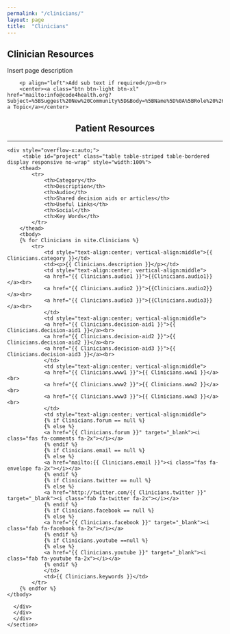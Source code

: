 ```yaml
---
permalink: "/clinicians/"
layout: page
title:  "Clinicians"
---
```


<section class="bg-primary text-white" id="about">
      <div class="container text-center">
        <h2 class="mb-4">Clinician Resources</h2>
        <p align="left">Insert page description</p>
		
		<p align="left">Add sub text if required</p><br>
		<center><a class="btn btn-light btn-xl" href="mailto:info@code4health.org?Subject=%5BSuggest%20New%20Community%5D&Body=%5BName%5D%0A%5BRole%20%26%20Organisation%5D%0A%5BDetails%20of%20the%20community%20and%20its%20aims%5D%0A%5BRelevant%20social%20media%20feeds%5D%0A%5BAny%20relevant%20partners/community%20members%5D%0A%5BLinks%20to%20any%20code%20repositories%20%28if%20applicable%29%5D%0A">Suggest a Topic</a></center>
</div>
</section>

<section id="Clinicians">
      <div class="container">
        <div class="row">
          <div class="col-lg-12">
            <center><h2 class="section-heading">Patient Resources</h2>
            <hr class="my-4"></center>

  	<div style="overflow-x:auto;">	
         <table id="project" class="table table-striped table-bordered display responsive no-wrap" style="width:100%">
        <thead>
            <tr>
                <th>Category</th>
                <th>Description</th>
                <th>Audio</th>
				<th>Shared decision aids or articles</th>
                <th>Useful Links</th>
                <th>Social</th>
                <th>Key Words</th>
            </tr>
        </thead>
        <tbody>
        {% for Clinicians in site.Clinicians %}
            <tr>
                <td style="text-align:center; vertical-align:middle">{{ Clinicians.category }}</td>
                <td><p>{{ Clinicians.description }}</p></td>
                <td style="text-align:center; vertical-align:middle">
                <a href="{{ Clinicians.audio1 }}">{{Clinicians.audio1}}</a><br>
                <a href="{{ Clinicians.audio2 }}">{{Clinicians.audio2}}</a><br>
                <a href="{{ Clinicians.audio3 }}">{{Clinicians.audio3}}</a><br>
                </td>  
                <td style="text-align:center; vertical-align:middle">
                <a href="{{ Clinicians.decision-aid1 }}">{{ Clinicians.decision-aid1 }}</a><br>
                <a href="{{ Clinicians.decision-aid2 }}">{{ Clinicians.decision-aid2 }}</a><br>
                <a href="{{ Clinicians.decision-aid3 }}">{{ Clinicians.decision-aid3 }}</a><br>
                </td>    
                <td style="text-align:center; vertical-align:middle">
                <a href="{{ Clinicians.www1 }}">{{ Clinicians.www1 }}</a><br>
                <a href="{{ Clinicians.www2 }}">{{ Clinicians.www2 }}</a><br>
                <a href="{{ Clinicians.www3 }}">{{ Clinicians.www3 }}</a><br>
                </td>
                <td style="text-align:center; vertical-align:middle">
                {% if Clinicians.forum == null %}
                {% else %}
                <a href="{{ Clinicians.forum }}" target="_blank"><i class="fas fa-comments fa-2x"></i></a>
                {% endif %}
                {% if Clinicians.email == null %}
                {% else %}
                <a href="mailto:{{ Clinicians.email }}"><i class="fas fa-envelope fa-2x"></i></a>
                {% endif %}
                {% if Clinicians.twitter == null %}
                {% else %}
                <a href="http://twitter.com/{{ Clinicians.twitter }}" target="_blank"><i class="fab fa-twitter fa-2x"></i></a>
                {% endif %}
                {% if Clinicians.facebook == null %}
                {% else %}
                <a href="{{ Clinicians.facebook }}" target="_blank"><i class="fab fa-facebook fa-2x"></i></a>
                {% endif %}
                {% if Clinicians.youtube ==null %}
                {% else %}
                <a href="{{ Clinicians.youtube }}" target="_blank"><i class="fab fa-youtube fa-2x"></i></a>
                {% endif %}
                </td>
                <td>{{ Clinicians.keywords }}</td>
            </tr>
        {% endfor %}
    </tbody>
</table>
</div>

        
      </div>
	  </div>
	  </div>
    </section>
